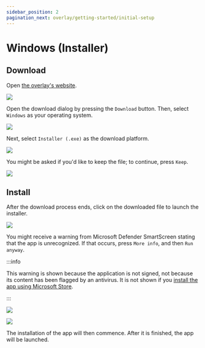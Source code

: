 ```yaml
---
sidebar_position: 2
pagination_next: overlay/getting-started/initial-setup
---
```


# Windows (Installer)

## Download

Open [the overlay's website](https://cubelify.com/overlay).

![](/img/docs/overlay/getting-started/installation/windows-installer/open-the-website.png)

Open the download dialog by pressing the `Download` button. Then, select `Windows` as your operating system.

![](/img/docs/overlay/getting-started/installation/windows-installer/download-windows.png)

Next, select `Installer (.exe)` as the download platform.

![](/img/docs/overlay/getting-started/installation/windows-installer/download-installer.png)

You might be asked if you'd like to keep the file; to continue, press `Keep`.

![](/img/docs/overlay/getting-started/installation/windows-installer/file-can-harm.png)

## Install

After the download process ends, click on the downloaded file to launch the installer.

![](/img/docs/overlay/getting-started/installation/windows-installer/click-file.png)

You might receive a warning from Microsoft Defender SmartScreen stating that the app is unrecognized. If that
occurs, press `More info`, and then `Run anyway`.

:::info

This warning is shown because the application is not signed, not because its content has been flagged by an antivirus.
It is not shown if you
[install the app using Microsoft Store](/overlay/getting-started/installation/windows-microsoft-store).

:::

![](/img/docs/overlay/getting-started/installation/windows-installer/smartscreen-more-info.png)

![](/img/docs/overlay/getting-started/installation/windows-installer/smartscreen-run-anyway.png)

The installation of the app will then commence. After it is finished, the app will be launched.
